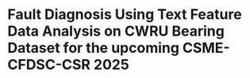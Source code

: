 # Fault Diagnosis Using Text Feature Data Analysis on CWRU Bearing Dataset for the upcoming CSME-CFDSC-CSR 2025
